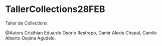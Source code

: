 # TallerCollections28FEB
Taller de Collections

@Autors
Cristhian Eduardo Osorio Restrepo, 
Damir Alexis Chapal, 
Camilo Alberto Ospina Agudelo.
